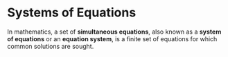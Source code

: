 # Systems of Equations

In mathematics, a set of **simultaneous equations**, also known as a **system of equations** or an **equation system**, is a finite set of equations for which common solutions are sought.